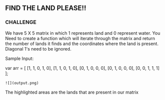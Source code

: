 ## FIND THE LAND PLEASE!!

### CHALLENGE

We have 5 X 5 matrix in which 1 represents land and 0 represent water. You Need to create a function which will iterate through the matrix and return the number of lands it finds and the coordinates where the land is present. Diagonal 1's need to be ignored.

Sample Input:

var arr = [
    [1, 1, 0, 1, 0],
    [1, 1, 0, 1, 0],
    [0, 1, 0, 0, 0],
    [0, 1, 0, 0, 0],
    [0, 0, 1, 1, 1]
];

	![](output.png)

The highlighted areas are the lands that are present in our matrix 
